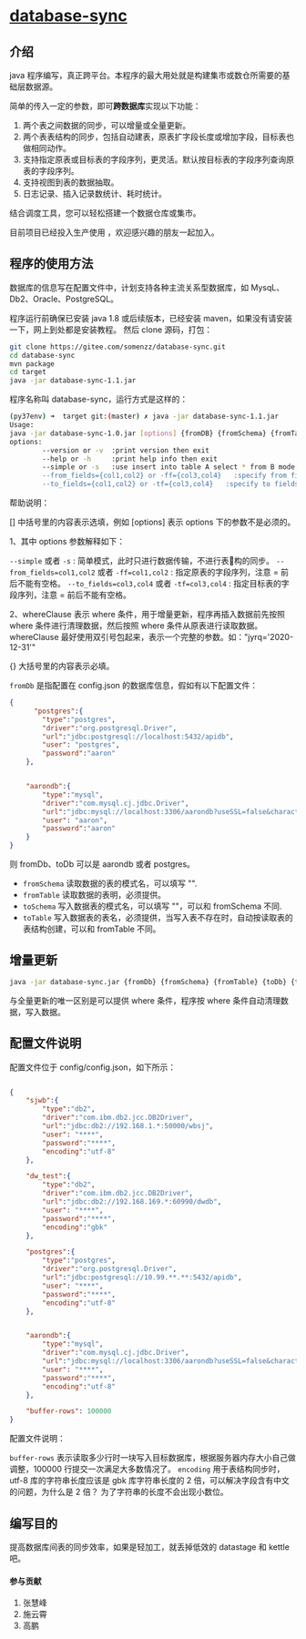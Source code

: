 # [database-sync](https://gitee.com/somenzz/database-sync)

## 介绍

java 程序编写，真正跨平台。本程序的最大用处就是构建集市或数仓所需要的基础层数据源。

简单的传入一定的参数，即可**跨数据库**实现以下功能：

1. 两个表之间数据的同步，可以增量或全量更新。
2. 两个表表结构的同步，包括自动建表，原表扩字段长度或增加字段，目标表也做相同动作。
3. 支持指定原表或目标表的字段序列，更灵活。默认按目标表的字段序列查询原表的字段序列。
4. 支持视图到表的数据抽取。
5. 日志记录、插入记录数统计、耗时统计。

结合调度工具，您可以轻松搭建一个数据仓库或集市。

目前项目已经投入生产使用 ，欢迎感兴趣的朋友一起加入。

## 程序的使用方法

数据库的信息写在配置文件中，计划支持各种主流关系型数据库，如 MysqL、Db2、Oracle、PostgreSQL。

程序运行前确保已安装 java 1.8 或后续版本，已经安装 maven，如果没有请安装一下，网上到处都是安装教程。
然后 clone 源码，打包：

```sh
git clone https://gitee.com/somenzz/database-sync.git
cd database-sync
mvn package
cd target
java -jar database-sync-1.1.jar
```

程序名称叫 database-sync，运行方式是这样的：

```sh
(py37env) ➜  target git:(master) ✗ java -jar database-sync-1.1.jar
Usage:
java -jar database-sync-1.0.jar [options] {fromDB} {fromSchema} {fromTable} {toDB} {toSchema} {toTable} [whereClause]
options:
        --version or -v  :print version then exit
        --help or -h     :print help info then exit
        --simple or -s   :use insert into table A select * from B mode, ignore table's structure
        --from_fields={col1,col2} or -ff={col3,col4}   :specify from fields
        --to_fields={col1,col2} or -tf={col3,col4}   :specify to fields
```

帮助说明：

[] 中括号里的内容表示选填，例如 [options] 表示 options 下的参数不是必须的。

1、其中 options 参数解释如下：

`--simple` 或者 `-s` : 简单模式，此时只进行数据传输，不进行表构的同步。
`--from_fields=col1,col2` 或者 `-ff=col1,col2` : 指定原表的字段序列，注意 = 前后不能有空格。
`--to_fields=col3,col4` 或者 `-tf=col3,col4` : 指定目标表的字段序列，注意 = 前后不能有空格。

2、whereClause 表示 where 条件，用于增量更新，程序再插入数据前先按照 where 条件进行清理数据，然后按照 where 条件从原表进行读取数据。 whereClause 最好使用双引号包起来，表示一个完整的参数。如："jyrq='2020-12-31'"


{} 大括号里的内容表示必填。

`fromDb` 是指配置在 config.json 的数据库信息，假如有以下配置文件：

```json
{
      "postgres":{
        "type":"postgres",
        "driver":"org.postgresql.Driver",
        "url":"jdbc:postgresql://localhost:5432/apidb",
        "user": "postgres",
        "password":"aaron"
    },


    "aarondb":{
        "type":"mysql",
        "driver":"com.mysql.cj.jdbc.Driver",
        "url":"jdbc:mysql://localhost:3306/aarondb?useSSL=false&characterEncoding=utf8&serverTimezone=UTC",
        "user": "aaron",
        "password":"aaron"
    }
}
```

则 fromDb、toDb 可以是 aarondb 或者 postgres。

- `fromSchema` 读取数据的表的模式名，可以填写 "".
- `fromTable` 读取数据的表明，必须提供。
- `toSchema` 写入数据表的模式名，可以填写 ""，可以和 fromSchema 不同.
- `toTable` 写入数据表的表名，必须提供，当写入表不存在时，自动按读取表的表结构创建，可以和 fromTable 不同。


## 增量更新
```sh
java -jar database-sync.jar {fromDb} {fromSchema} {fromTable} {toDb} {toSchema} {toTable} [whereClause]
```
与全量更新的唯一区别是可以提供 where 条件，程序按 where 条件自动清理数据，写入数据。


## 配置文件说明

配置文件位于 config/config.json，如下所示：

```json

{
    "sjwb":{
        "type":"db2",
        "driver":"com.ibm.db2.jcc.DB2Driver",
        "url":"jdbc:db2://192.168.1.*:50000/wbsj",
        "user": "****",
        "password":"****",
        "encoding":"utf-8"
    },

    "dw_test":{
        "type":"db2",
        "driver":"com.ibm.db2.jcc.DB2Driver",
        "url":"jdbc:db2://192.168.169.*:60990/dwdb",
        "user": "****",
        "password":"****",
        "encoding":"gbk"
    },

    "postgres":{
        "type":"postgres",
        "driver":"org.postgresql.Driver",
        "url":"jdbc:postgresql://10.99.**.**:5432/apidb",
        "user": "****",
        "password":"****",
        "encoding":"utf-8"
    },


    "aarondb":{
        "type":"mysql",
        "driver":"com.mysql.cj.jdbc.Driver",
        "url":"jdbc:mysql://localhost:3306/aarondb?useSSL=false&characterEncoding=utf8&serverTimezone=UTC",
        "user": "****",
        "password":"****",
        "encoding":"utf-8"
    },

    "buffer-rows": 100000
}

```

配置文件说明：

`buffer-rows` 表示读取多少行时一块写入目标数据库，根据服务器内存大小自己做调整，100000 行提交一次满足大多数情况了。
`encoding` 用于表结构同步时，utf-8 库的字符串长度应该是 gbk 库字符串长度的 2 倍，可以解决字段含有中文的问题，为什么是 2 倍？ 为了字符串的长度不会出现小数位。


## 编写目的

提高数据库间表的同步效率，如果是轻加工，就丢掉低效的 datastage 和 kettle 吧。

#### 参与贡献

1. 张慧峰
2. 施云霄
3. 高鹏